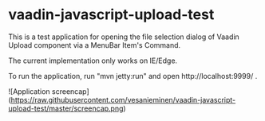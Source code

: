vaadin-javascript-upload-test
==============

This is a test application for opening the file selection dialog of Vaadin Upload component via a MenuBar Item's Command.

The current implementation only works on IE/Edge.

To run the application, run "mvn jetty:run" and open http://localhost:9999/ .

![Application screencap] (https://raw.githubusercontent.com/vesanieminen/vaadin-javascript-upload-test/master/screencap.png)


